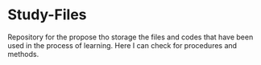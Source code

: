 # Study-Files
Repository for the propose tho storage the files and codes that have been used in the process of learning. Here I can check for procedures and methods.
